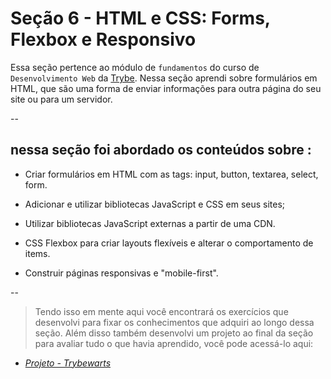 # Seção 6 - HTML e CSS: Forms, Flexbox e Responsivo

Essa seção pertence ao módulo de `fundamentos` do curso de `` Desenvolvimento Web`` da [Trybe](https://www.betrybe.com/). Nessa seção aprendi sobre formulários em HTML, que são uma forma de enviar informações para outra página do seu site ou para um servidor.

--

## nessa seção foi abordado os conteúdos sobre :

- Criar formulários em HTML com as tags: input, button, textarea, select, form.

- Adicionar e utilizar bibliotecas JavaScript e CSS em seus sites;

- Utilizar bibliotecas JavaScript externas a partir de uma CDN.
 
- CSS Flexbox para criar layouts flexíveis e alterar o comportamento de items.

- Construir páginas responsivas e "mobile-first".

--

>Tendo isso em mente aqui você encontrará os exercícios que desenvolvi para fixar os conhecimentos que adquiri ao longo dessa seção. Além disso também desenvolvi um projeto ao final da seção para avaliar tudo o que havia aprendido, você pode acessá-lo aqui:

- [_Projeto - Trybewarts_]()

